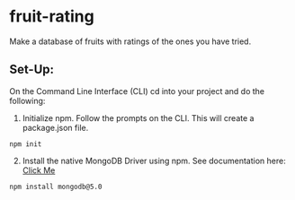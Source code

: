 # fruit-rating
Make a database of fruits with ratings of the ones you have tried.

## Set-Up:

On the Command Line Interface (CLI) cd into your project and do the following:

1) Initialize npm. Follow the prompts on the CLI. This will create a package.json file.
```
npm init
```

2) Install the native MongoDB Driver using npm. See documentation here: [Click Me](https://www.mongodb.com/docs/drivers/node/current/quick-start/) 
```
npm install mongodb@5.0
```
